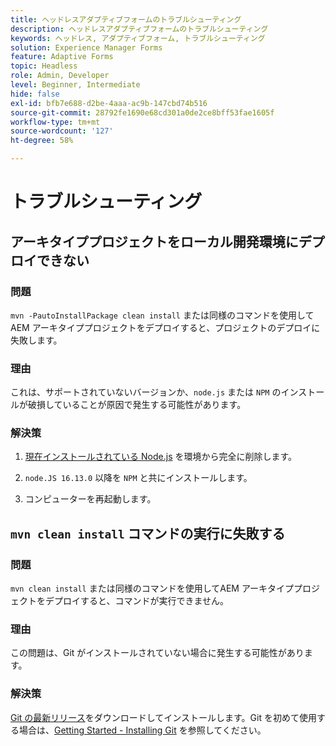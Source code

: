 ```yaml
---
title: ヘッドレスアダプティブフォームのトラブルシューティング
description: ヘッドレスアダプティブフォームのトラブルシューティング
keywords: ヘッドレス, アダプティブフォーム, トラブルシューティング
solution: Experience Manager Forms
feature: Adaptive Forms
topic: Headless
role: Admin, Developer
level: Beginner, Intermediate
hide: false
exl-id: bfb7e688-d2be-4aaa-ac9b-147cbd74b516
source-git-commit: 28792fe1690e68cd301a0de2ce8bff53fae1605f
workflow-type: tm+mt
source-wordcount: '127'
ht-degree: 58%

---
```


# トラブルシューティング

## アーキタイププロジェクトをローカル開発環境にデプロイできない

### 問題

`mvn -PautoInstallPackage clean install` または同様のコマンドを使用してAEM アーキタイププロジェクトをデプロイすると、プロジェクトのデプロイに失敗します。

### 理由

これは、サポートされていないバージョンか、`node.js` または `NPM` のインストールが破損していることが原因で発生する可能性があります。

### 解決策

1. [現在インストールされている Node.js](https://khushwantsehgal.wordpress.com/2022/06/28/how-to-remove-node-js-completely-from-windows-10/) を環境から完全に削除します。

1. `node.JS 16.13.0` 以降を `NPM` と共にインストールします。

1. コンピューターを再起動します。


## `mvn clean install` コマンドの実行に失敗する

### 問題

`mvn clean install` または同様のコマンドを使用してAEM アーキタイププロジェクトをデプロイすると、コマンドが実行できません。

### 理由

この問題は、Git がインストールされていない場合に発生する可能性があります。

### 解決策

[Git の最新リリース](https://git-scm.com/downloads)をダウンロードしてインストールします。Git を初めて使用する場合は、[Getting Started - Installing Git](https://git-scm.com/book/en/v2/Getting-Started-Installing-Git) を参照してください。
